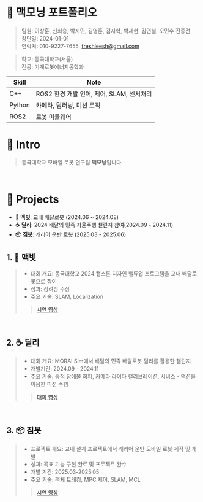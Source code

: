 # 📜 맥모닝 포트폴리오
> 팀원: 이상훈, 신희승, 박지민, 김영훈, 김지혁, 박재현, 김연철, 오민수 전종건 <br>
> 창단일: 2024-01-01<br>
> 연락처: 010-9227-7655, freshleesh@gmail.com<br>

> 학교: 동국대학교(서울)<br>
> 전공: 기계로봇에너지공학과<br>

Skill        | Note
-------------|-----------------------------------
C++          | ROS2 환경 개발 언어, 제어, SLAM, 센서처리
Python       | 카메라, 딥러닝, 미션 로직
ROS2         | 로봇 미들웨어

# 👋 Intro
> 동국대학교 모바일 로봇 연구팀 **맥모닝**입니다.

<br/>

# 📝 Projects
- **🚗 맥빗**: 교내 배달로봇 (2024.06 ~ 2024.08)
- **☕ 딜리**: 2024 배달의 민족 자율주행 챌린지 참여(2024.09 - 2024.11)
- **📦 짐봇**: 캐리어 운반 로봇 (2025.03 - 2025.06)

## 1. 🚗 맥빗
> - 대회 개요: 동국대학교 2024 캡스톤 디자인 밸류업 프로그램을 교내 배달로봇으로 참여
> - 성과: 장려상 수상
> - 주요 기술: SLAM, Localization
>> [시연 영상](https://youtu.be/z08zWKfj8qk)<br>


<br />

## 2. ☕ 딜리
> - 대회 개요: MORAI Sim에서 배달의 민족 배달로봇 딜리를 활용한 챌린지 
> - 개발기간: 2024.09 - 2024.11 
> - 주요 기술: 동적 장애물 회피, 카메라 라이다 캘리브레이션, 서비스 - 액션을 이용한 미션 수행
>> [대회 영상](https://www.youtube.com/live/Tmpl5__fc7o?si=iH-F94v9MTceaIi5&t=1990)<br>


<br />

## 3. 📦 짐봇
> - 프로젝트 개요: 교내 설계 프로젝트에서 캐리어 운반 모바일 로봇 제작 및 개발
> - 성과: 목표 기능 구현 완료 및 프로젝트 완수
> - 개발 기간: 2025.03-2025.05
> - 주요 기술: 객체 트래킹, MPC 제어, SLAM, MCL
>> [시연 영상](https://youtu.be/lq19V-eIPYQ)

<br />

